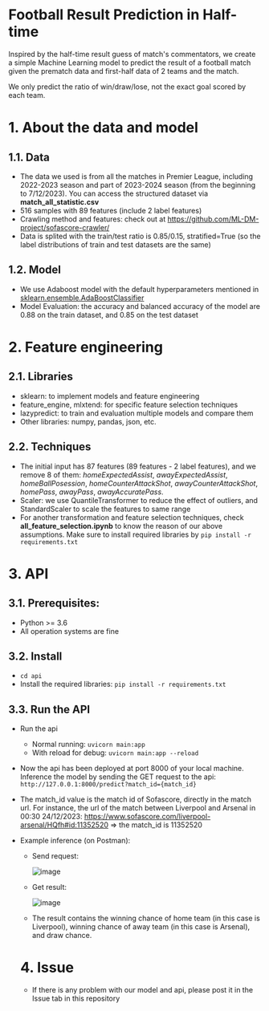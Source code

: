 # Football Result Prediction in Half-time

Inspired by the half-time result guess of match's commentators, we create a simple Machine Learning model to predict the result of a football match given the prematch data and first-half data of 2 teams and the match. 

We only predict the ratio of win/draw/lose, not the exact goal scored by each team.

# 1. About the data and model
## 1.1. Data
- The data we used is from all the matches in Premier League, including 2022-2023 season and part of 2023-2024 season (from the beginning to 7/12/2023). You can access the structured dataset via **match_all_statistic.csv**
- 516 samples with 89 features (include 2 label features)
- Crawling method and features: check out at https://github.com/ML-DM-project/sofascore-crawler/
- Data is splited with the train/test ratio is 0.85/0.15, stratified=True (so the label distributions of train and test datasets are the same)

## 1.2. Model
- We use Adaboost model with the default hyperparameters mentioned in [sklearn.ensemble.AdaBoostClassifier](https://scikit-learn.org/stable/modules/generated/sklearn.ensemble.AdaBoostClassifier.html)
- Model Evaluation: the accuracy and balanced accuracy of the model are 0.88 on the train dataset, and 0.85 on the test dataset

# 2. Feature engineering
## 2.1. Libraries
- sklearn: to implement models and feature engineering
- feature_engine, mlxtend: for specific feature selection techniques
- lazypredict: to train and evaluation multiple models and compare them
- Other libraries: numpy, pandas, json, etc.
## 2.2. Techniques
- The initial input has 87 features (89 features - 2 label features), and we remove 8 of them: *homeExpectedAssist*, *awayExpectedAssist*, *homeBallPosession*, *homeCounterAttackShot*, *awayCounterAttackShot*, *homePass*, *awayPass*, *awayAccuratePass*.
- Scaler: we use QuantileTransformer to reduce the effect of outliers, and StandardScaler to scale the features to same range
- For another transformation and feature selection techniques, check **all_feature_selection.ipynb** to know the reason of our above assumptions. Make sure to install required libraries by ```pip install -r requirements.txt```
# 3. API
## 3.1. Prerequisites: 
- Python >= 3.6
- All operation systems are fine
## 3.2. Install
- ```cd api```
- Install the required libraries: ```pip install -r requirements.txt```
## 3.3. Run the API
- Run the api
    - Normal running: ```uvicorn main:app```
    - With reload for debug: ```uvicorn main:app --reload```
- Now the api has been deployed at port 8000 of your local machine. Inference the model by sending the GET request to the api: 
```http://127.0.0.1:8000/predict?match_id={match_id}```
- The match_id value is the match id of Sofascore, directly in the match url. For instance, the url of the match between Liverpool and Arsenal in 00:30 24/12/2023: https://www.sofascore.com/liverpool-arsenal/HQfh#id:11352520 => the match_id is 11352520
- Example inference (on Postman):
    - Send request:

       ![image](https://github.com/ML-DM-project/football-predict/assets/77562200/272da5f6-a236-4737-b30e-d16bf19f1948)

    - Get result:

       ![image](https://github.com/ML-DM-project/football-predict/assets/77562200/0a5dce37-71f8-435a-be38-8b88821ae3f2)
 
    - The result contains the winning chance of home team (in this case is Liverpool), winning chance of away team (in this case is Arsenal), and draw chance.
 
  # 4. Issue
  - If there is any problem with our model and api, please post it in the Issue tab in this repository
